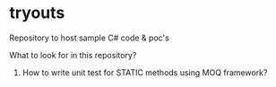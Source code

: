 # tryouts
Repository to host sample C# code &amp; poc's

What to look for in this repository?

1. How to write unit test for STATIC methods using MOQ framework?

